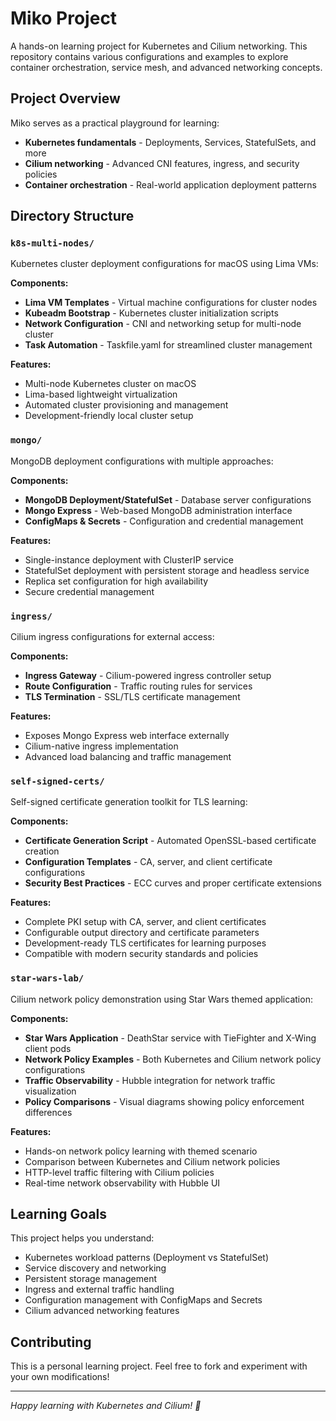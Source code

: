 # Miko Project

A hands-on learning project for Kubernetes and Cilium networking. This repository contains various configurations and examples to explore container orchestration, service mesh, and advanced networking concepts.

## Project Overview

Miko serves as a practical playground for learning:
- **Kubernetes fundamentals** - Deployments, Services, StatefulSets, and more
- **Cilium networking** - Advanced CNI features, ingress, and security policies
- **Container orchestration** - Real-world application deployment patterns

## Directory Structure

### `k8s-multi-nodes/`
Kubernetes cluster deployment configurations for macOS using Lima VMs:

**Components:**
- **Lima VM Templates** - Virtual machine configurations for cluster nodes
- **Kubeadm Bootstrap** - Kubernetes cluster initialization scripts
- **Network Configuration** - CNI and networking setup for multi-node cluster
- **Task Automation** - Taskfile.yaml for streamlined cluster management

**Features:**
- Multi-node Kubernetes cluster on macOS
- Lima-based lightweight virtualization
- Automated cluster provisioning and management
- Development-friendly local cluster setup

### `mongo/`
MongoDB deployment configurations with multiple approaches:

**Components:**
- **MongoDB Deployment/StatefulSet** - Database server configurations
- **Mongo Express** - Web-based MongoDB administration interface
- **ConfigMaps & Secrets** - Configuration and credential management

**Features:**
- Single-instance deployment with ClusterIP service
- StatefulSet deployment with persistent storage and headless service
- Replica set configuration for high availability
- Secure credential management

### `ingress/`
Cilium ingress configurations for external access:

**Components:**
- **Ingress Gateway** - Cilium-powered ingress controller setup
- **Route Configuration** - Traffic routing rules for services
- **TLS Termination** - SSL/TLS certificate management

**Features:**
- Exposes Mongo Express web interface externally
- Cilium-native ingress implementation
- Advanced load balancing and traffic management

### `self-signed-certs/`
Self-signed certificate generation toolkit for TLS learning:

**Components:**
- **Certificate Generation Script** - Automated OpenSSL-based certificate creation
- **Configuration Templates** - CA, server, and client certificate configurations
- **Security Best Practices** - ECC curves and proper certificate extensions

**Features:**
- Complete PKI setup with CA, server, and client certificates
- Configurable output directory and certificate parameters
- Development-ready TLS certificates for learning purposes
- Compatible with modern security standards and policies

### `star-wars-lab/`
Cilium network policy demonstration using Star Wars themed application:

**Components:**
- **Star Wars Application** - DeathStar service with TieFighter and X-Wing client pods
- **Network Policy Examples** - Both Kubernetes and Cilium network policy configurations
- **Traffic Observability** - Hubble integration for network traffic visualization
- **Policy Comparisons** - Visual diagrams showing policy enforcement differences

**Features:**
- Hands-on network policy learning with themed scenario
- Comparison between Kubernetes and Cilium network policies
- HTTP-level traffic filtering with Cilium policies
- Real-time network observability with Hubble UI

## Learning Goals

This project helps you understand:
- Kubernetes workload patterns (Deployment vs StatefulSet)
- Service discovery and networking
- Persistent storage management
- Ingress and external traffic handling
- Configuration management with ConfigMaps and Secrets
- Cilium advanced networking features

## Contributing

This is a personal learning project. Feel free to fork and experiment with your own modifications!

---
*Happy learning with Kubernetes and Cilium! 🚀*